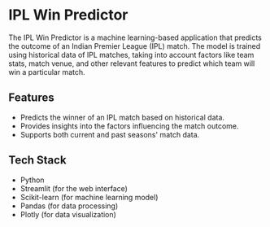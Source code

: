 # IPL Win Predictor

The IPL Win Predictor is a machine learning-based application that predicts the outcome of an Indian Premier League (IPL) match.
The model is trained using historical data of IPL matches, taking into account factors like team stats, match venue, and other relevant features to predict which team will win a particular match.

## Features
- Predicts the winner of an IPL match based on historical data.
- Provides insights into the factors influencing the match outcome.
- Supports both current and past seasons' match data.

## Tech Stack
- Python
- Streamlit (for the web interface)
- Scikit-learn (for machine learning model)
- Pandas (for data processing)
- Plotly (for data visualization)

